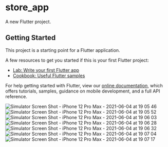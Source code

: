 
# store_app

A new Flutter project.

## Getting Started

This project is a starting point for a Flutter application.

A few resources to get you started if this is your first Flutter project:

- [Lab: Write your first Flutter app](https://flutter.dev/docs/get-started/codelab)
- [Cookbook: Useful Flutter samples](https://flutter.dev/docs/cookbook)

For help getting started with Flutter, view our
[online documentation](https://flutter.dev/docs), which offers tutorials,
samples, guidance on mobile development, and a full API reference.

![Simulator Screen Shot - iPhone 12 Pro Max - 2021-06-04 at 19 05 46](https://user-images.githubusercontent.com/67426303/120802721-f7d4f280-c56c-11eb-938b-6356a5c7e49c.png)
![Simulator Screen Shot - iPhone 12 Pro Max - 2021-06-04 at 19 05 52](https://user-images.githubusercontent.com/67426303/120802747-fd323d00-c56c-11eb-8665-a8fad6b4d9da.png)
![Simulator Screen Shot - iPhone 12 Pro Max - 2021-06-04 at 19 06 03](https://user-images.githubusercontent.com/67426303/120802750-fe636a00-c56c-11eb-9905-16d8cc14c911.png)
![Simulator Screen Shot - iPhone 12 Pro Max - 2021-06-04 at 19 06 28](https://user-images.githubusercontent.com/67426303/120802754-fefc0080-c56c-11eb-8802-19fa54eab2f0.png)
![Simulator Screen Shot - iPhone 12 Pro Max - 2021-06-04 at 19 06 32](https://user-images.githubusercontent.com/67426303/120802755-ff949700-c56c-11eb-9e04-b68336fcb20f.png)
![Simulator Screen Shot - iPhone 12 Pro Max - 2021-06-04 at 19 07 04](https://user-images.githubusercontent.com/67426303/120802756-002d2d80-c56d-11eb-98bc-bf6c9510e01a.png)
![Simulator Screen Shot - iPhone 12 Pro Max - 2021-06-04 at 19 07 17](https://user-images.githubusercontent.com/67426303/120802779-058a7800-c56d-11eb-9096-5f89dc8cca3a.png)

